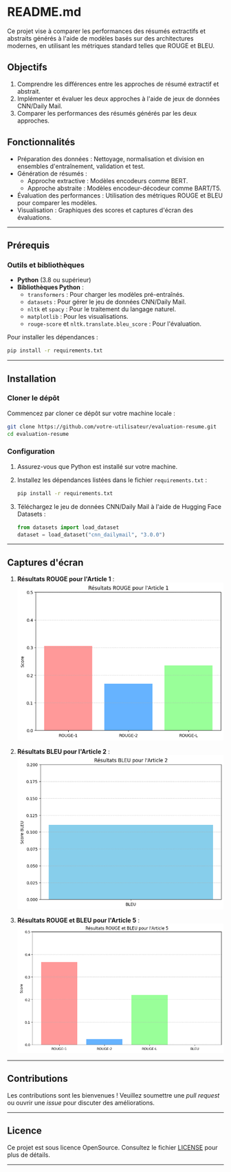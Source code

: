 # README.md

Ce projet vise à comparer les performances des résumés extractifs et abstraits générés à l'aide de modèles basés sur des architectures modernes, en utilisant les métriques standard telles que ROUGE et BLEU.

## Objectifs
1. Comprendre les différences entre les approches de résumé extractif et abstrait.
2. Implémenter et évaluer les deux approches à l'aide de jeux de données CNN/Daily Mail.
3. Comparer les performances des résumés générés par les deux approches.

## Fonctionnalités
- Préparation des données : Nettoyage, normalisation et division en ensembles d'entraînement, validation et test.
- Génération de résumés :
  - Approche extractive : Modèles encodeurs comme BERT.
  - Approche abstraite : Modèles encodeur-décodeur comme BART/T5.
- Évaluation des performances : Utilisation des métriques ROUGE et BLEU pour comparer les modèles.
- Visualisation : Graphiques des scores et captures d'écran des évaluations.

---

## Prérequis

### Outils et bibliothèques
- **Python** (3.8 ou supérieur)
- **Bibliothèques Python** :
  - `transformers` : Pour charger les modèles pré-entraînés.
  - `datasets` : Pour gérer le jeu de données CNN/Daily Mail.
  - `nltk` et `spacy` : Pour le traitement du langage naturel.
  - `matplotlib` : Pour les visualisations.
  - `rouge-score` et `nltk.translate.bleu_score` : Pour l'évaluation.

Pour installer les dépendances :
```bash
pip install -r requirements.txt
```

---

## Installation

### Cloner le dépôt
Commencez par cloner ce dépôt sur votre machine locale :
```bash
git clone https://github.com/votre-utilisateur/evaluation-resume.git
cd evaluation-resume
```

### Configuration
1. Assurez-vous que Python est installé sur votre machine.
2. Installez les dépendances listées dans le fichier `requirements.txt` :
   ```bash
   pip install -r requirements.txt
   ```

3. Téléchargez le jeu de données CNN/Daily Mail à l'aide de Hugging Face Datasets :
   ```python
   from datasets import load_dataset
   dataset = load_dataset("cnn_dailymail", "3.0.0")
   ```

---

## Captures d'écran
1. **Résultats ROUGE pour l'Article 1** :
   ![Capture ROUGE Article 1](data/Capture_ROUGE_Article_1.png)

2. **Résultats BLEU pour l'Article 2** :
   ![Capture BLEU Article 2](data/Capture_BLEU_Article_2.png)

3. **Résultats ROUGE et BLEU pour l'Article 5** :
   ![Capture ROUGE et BLEU Article 5](data/Capture_ROUGE_BLEU_Article_5.png)

---

## Contributions
Les contributions sont les bienvenues ! Veuillez soumettre une *pull request* ou ouvrir une *issue* pour discuter des améliorations.

---

## Licence
Ce projet est sous licence OpenSource. Consultez le fichier [LICENSE](LICENSE) pour plus de détails.

---